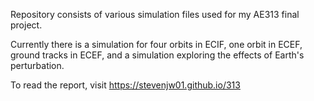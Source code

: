 Repository consists of various simulation files used for my AE313 final project.

Currently there is a simulation for four orbits in ECIF, one orbit in ECEF, ground tracks in ECEF, and a simulation exploring the effects of Earth's perturbation.

To read the report, visit https://stevenjw01.github.io/313
